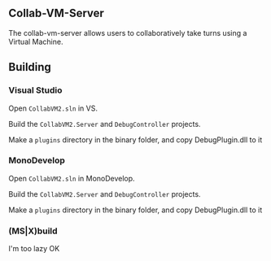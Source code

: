 ## Collab-VM-Server

The collab-vm-server allows users to collaboratively take turns using a Virtual Machine.

## Building


### Visual Studio
Open `CollabVM2.sln` in VS.

Build the `CollabVM2.Server` and `DebugController` projects.

Make a `plugins` directory in the binary folder, and copy DebugPlugin.dll to it

### MonoDevelop
Open `CollabVM2.sln` in MonoDevelop.

Build the `CollabVM2.Server` and `DebugController` projects.

Make a `plugins` directory in the binary folder, and copy DebugPlugin.dll to it

### (MS|X)build
I'm too lazy OK
